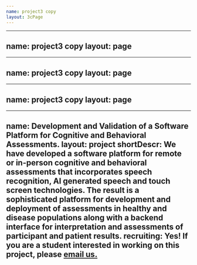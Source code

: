 ```yaml
---
name: project3 copy
layout: 3cPage
---
```

---
name: project3 copy
layout: page
---
---
name: project3 copy
layout: page
---
---
name: project3 copy
layout: page
---
---
name: Development and Validation of a Software Platform for Cognitive and Behavioral Assessments.
layout: project
shortDescr: We have developed a software platform for remote or in-person cognitive and behavioral assessments that incorporates speech recognition, AI generated speech and touch screen technologies. The result is a sophisticated platform for development and deployment of assessments in healthy and disease populations along with a backend interface for interpretation and assessments of participant and patient results. 
recruiting: Yes! If you are a student interested in working on this project, please <a href="mailto:jsteffen@uottawa.ca">email us.</a>
---
